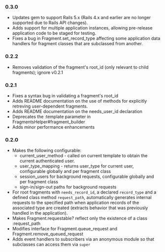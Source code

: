### 0.3.0
- Updates gem to support Rails 5.x (Rails 4.x and earlier are no longer supported due to Rails API changes).
- Adds support for multiple application instances, allowing pre-release application code to be staged for testing.
- Fixes a bug in Fragment.set_record_type affecting some application data handlers for fragment classes that are subclassed from another.

### 0.2.2
- Removes validation of the fragment's root_id (only relevant to child fragments); ignore v0.2.1

### 0.2.1
- Fixes a syntax bug in validating a fragment's root_id
- Adds README documentation on the use of methods for explicitly retreving user-dependent fragments.
- Adds README documentation on the needs_user_id declaration
- Deprecates the :template parameter in FragmentsHelper#fragment_builder
- Adds minor performance enhancements

### 0.2.0
- Makes the following configurable:
  - current_user_method - called on current template to obtain the current authenticated user.
  - user_type_mapping - returns user_type for current user, configurable globally and per fragment class
  - session_users for background requests, configurable globally and per fragment class
  - sign-in/sign-out paths for background requests
- For root fragments with `needs_record_id`, a declared `record_type` and a defined class method `request_path`, automatically generates internal requests to the specified path when application records of the associated type are created (extracts
behavior that was previously handled in the application).
- Makes Fragment.requestable? reflect only the existence of a class :request_path
- Modifies interface for Fragment.queue_request and Fragment.remove_queued_request
- Adds event handlers to subscribers via an anonymous module so that subclasses can access them via `super`
